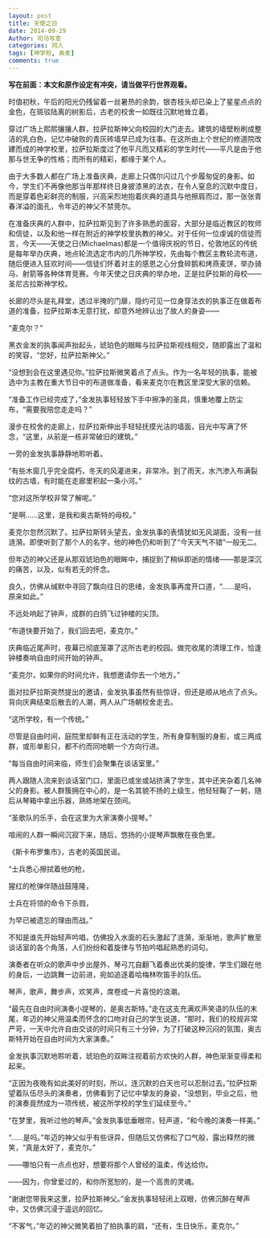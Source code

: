 ```yaml
---
layout: post
title: 天使之日
date: 2014-09-29
Author: 司马写意
categories: 同人
tags: [神学校, 奥麦]
comments: true
---
```


**写在前面：本文和原作设定有冲突，请当做平行世界观看。**



时值初秋，午后的阳光仍残留着一丝暑热的余韵，银杏枝头却已染上了星星点点的金色，在斑驳陆离的树影后，古老的校舍一如既往沉默地耸立着。

穿过广场上熙熙攘攘人群，拉萨拉斯神父向校园的大门走去。建筑的墙壁粉刷成整洁的乳白色，记忆中破败的青灰砖墙早已成为往事。在这所由上个世纪的修道院改建而成的神学校里，拉萨拉斯度过了他平凡而又精彩的学生时代——平凡是由于他那与世无争的性格；而所有的精彩，都缘于某个人。

由于大多数人都在广场上准备庆典，走廊上只偶尔闪过几个步履匆促的身影。如今，学生们不再像他那当年那样终日身披漆黑的法衣，在令人窒息的沉默中度日，而是穿着色彩鲜亮的制服，兴高采烈地抱着庆典的道具与他擦肩而过，那一张张青春洋溢的面孔，令年迈的神父不禁莞尔。

在准备庆典的人群中，拉萨拉斯见到了许多熟悉的面容，大部分是临近教区的牧师和信徒，以及和他一样在附近的神学校里执教的神父。对于任何一位虔诚的信徒而言，今天——天使之日(Michaelmas)都是一个值得庆祝的节日，伦敦地区的传统是每年举办庆典，地点轮流选定市内的几所神学校，先由每个教区主教轮流布道，随后便进入狂欢时间——信徒们怀着对主的感恩之心分食碎鹅和烤燕麦饼，举办骑马、射箭等各种体育竞赛。今年天使之日庆典的举办地，正是拉萨拉斯的母校——圣尼古拉斯神学校。

长廊的尽头是礼拜堂，透过半掩的门扉，隐约可见一位身穿法衣的执事正在做着布道的准备，拉萨拉斯本无意打扰，却意外地辨认出了故人的身姿——

“麦克尔？”

黑衣金发的执事闻声抬起头，琥珀色的眼眸与拉萨拉斯视线相交，随即露出了温和的笑容，“您好，拉萨拉斯神父。”

“没想到会在这里遇见你。”拉萨拉斯微笑着点了点头。作为一名年轻的执事，能被选中为主教在重大节日中的布道做准备，看来麦克尔在教区里深受大家的信赖。

“准备工作已经完成了，”金发执事轻轻放下手中擦净的圣具，慎重地覆上防尘布，“需要我陪您走走吗？”

漫步在校舍的走廊上，拉萨拉斯伸出手轻轻抚摸光洁的墙面，目光中写满了怀念，“这里，从前是一栋非常破旧的建筑。”

一旁的金发执事静静地聆听着。

“有些木窗几乎完全腐朽，冬天的风灌进来，非常冷。到了雨天，水汽渗入布满裂纹的古墙，有时能在走廊里积起一条小河。”

“您对这所学校非常了解呢。”

“是啊……这里，是我和奥古斯特的母校。”

麦克尔忽然沉默了。拉萨拉斯转头望去，金发执事的表情犹如无风湖面，没有一丝涟漪。即使听到了那个人的名字，他的神色仍和听到了“今天天气不错”一般无二。

但年迈的神父还是从那双琥珀色的眼眸中，捕捉到了稍纵即逝的情绪——那是深沉的痛苦，以及，似有若无的怀念。

良久，仿佛从缄默中寻回了飘向往日的思绪，金发执事再度开口道，“……是吗，原来如此。”

不远处响起了钟声，成群的白鸽飞过钟楼的尖顶。

“布道快要开始了，我们回去吧，麦克尔。”

庆典临近尾声时，夜幕已彻底笼罩了这所古老的校园。做完收尾的清理工作，恰逢钟楼奏响自由时间开始的钟声。

“麦克尔，如果你的时间允许，我想邀请你去一个地方。”

面对拉萨拉斯突然提出的邀请，金发执事虽然有些惊讶，但还是顺从地点了点头。背向庆典结束后散去的人潮，两人从广场朝校舍走去。

“这所学校，有一个传统。”

尽管是自由时间，庭院里却鲜有正在活动的学生，所有身穿制服的身影，或三两成群，或形单影只，都不约而同地朝一个方向行进。

“每当自由时间来临，师生们会聚集在谈话室里。”

两人跟随人流来到谈话室门口，里面已或坐或站挤满了学生，其中还夹杂着几名神父的身影。被人群簇拥在中心的，是一名其貌不扬的上级生，他轻轻鞠了一躬，随后从琴箱中拿出乐器，熟练地架在颈间。

“圣歌队的乐手，会在这里为大家演奏小提琴。”

喧闹的人群一瞬间沉寂下来，随后，悠扬的小提琴声飘散在夜色里。

《斯卡布罗集市》，古老的英国民谣。

“士兵悉心擦拭着他的枪，

猩红的枪弹伴随战鼓隆隆，

士兵在将领的命令下杀戮，

为早已被遗忘的理由而战。”

不知是谁先开始轻声吟唱，仿佛投入水面的石头激起了涟漪，渐渐地，歌声扩散至谈话室的各个角落，人们纷纷和着旋律与节拍吟唱起熟悉的词句。

演奏者在听众的歌声中步出屋外，琴弓兀自翻飞着奏出优美的旋律，学生们跟在他的身后，一边跳舞一边前进，宛如追逐着哈梅林吹笛手的队伍。

琴声，歌声，舞步声，欢笑声，席卷成一片喜悦的浪潮。

“最先在自由时间演奏小提琴的，是奥古斯特。”走在这支充满欢声笑语的队伍的末尾，年迈的神父用温柔而怀念的口吻对自己的学生说道，“那时，我们的校规非常严苛，一天中允许自由交谈的时间只有三十分钟，为了打破这种沉闷的氛围，奥古斯特开始在自由时间为大家演奏。”

金发执事沉默地聆听着，琥珀色的双眸注视着前方欢快的人群，神色渐渐变得柔和起来。

“正因为夜晚有如此美好的时刻，所以，连沉默的白天也可以忍耐过去。”拉萨拉斯望着队伍尽头的演奏者，仿佛看到了记忆中挚友的身姿，“没想到，毕业之后，他的演奏竟然成为一项传统，被这所学校的学生们延续至今。”

“在梦里，我听过他的琴声。”金发执事低垂眼帘，轻声道，“和今晚的演奏一样美。”

“……是吗。”年迈的神父似乎有些讶异，但随后又仿佛松了口气般，露出释然的微笑，“真是太好了，麦克尔。”

——哪怕只有一点点也好，想要将那个人曾经的温柔，传达给你。

——因为，你曾爱过的，和你所宽恕的，是一个高贵的灵魂。

“谢谢您带我来这里，拉萨拉斯神父。”金发执事轻轻闭上双眼，仿佛沉醉在琴声中，又仿佛沉浸于遥远的回忆。

“不客气，”年迈的神父微笑着拍了拍执事的肩，“还有，生日快乐，麦克尔。”
